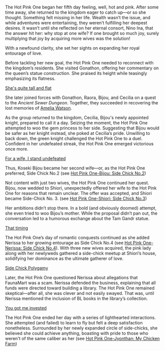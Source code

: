 The Hot Pink One began her fifth day feeling, well, hot and pink. After some time away, she returned to the kingdom eager to catch up—or so she thought. Something felt missing in her life. Wealth wasn’t the issue, and while adventures were entertaining, they weren’t fulfilling her deepest desires. It wasn’t until she reflected on her eternal consort, Nino Ina, that the answer hit her: why stop at one wife? If one brought so much joy, surely multiplying that joy by acquiring more wives was the solution!

With a newfound clarity, she set her sights on expanding her royal entourage of love.

Before tackling her new goal, the Hot Pink One needed to reconnect with the kingdom’s residents. She visited Gonathon, offering her commentary on the queen’s statue construction. She praised its height while teasingly emphasizing its flatness.

[She's quite tall and flat](#embed:https://www.youtube.com/live/gtOGWDKwQfY?feature=shared\&t=829)

She later joined forces with Gonathon, Raora, Bijou, and Cecilia on a quest to the *Ancient Sewer Dungeon*. Together, they succeeded in recovering the lost memories of [Amelia Watson](https://www.youtube.com/live/gtOGWDKwQfY?feature=shared\&t=2173).

As the group returned to the kingdom, Cecilia, Bijou's newly appointed knight, prepared to call it a day. Seizing the moment, the Hot Pink One attempted to woo the gem princess to her side. Suggesting that Bijou would be safer as her knight instead, she poked at Cecilia’s pride. Unwilling to back down, the green knight challenged the Hot Pink One to a duel. Confident in her undefeated streak, the Hot Pink One emerged victorious once more.

[For a wife, I stand undefeated](#embed:https://www.youtube.com/live/gtOGWDKwQfY?feature=shared\&t=3919)

Thus, Koseki Bijou became her second wife—or, as the Hot Pink One preferred, Side Chick No.2 (see [Hot Pink One-Bijou: Side Chick No.2](#edge:bijou-irys))

Not content with just two wives, the Hot Pink One continued her quest. Bijou, now wedded to Shiori, unexpectedly offered her wife to the Hot Pink One for reasons that remain unclear. The offer was accepted, and Shiori became Side-Chick No. 3. (see [Hot Pink One-Shiori: Side Chick No.3](#edge:shiori-irys))

Her ambitions didn’t stop there. In a bold (and obviously doomed) attempt, she even tried to woo Bijou’s mother. While the proposal didn’t pan out, the conversation led to a humorous exchange about the Tam Gandr statue.

[That timing](#embed:https://www.youtube.com/live/gtOGWDKwQfY?feature=shared\&t=4506)

The Hot Pink One’s day of romantic conquests continued as she added Nerissa to her growing entourage as Side Chick No.4 (see [Hot Pink One-Nerissa: Side Chick No.4](#edge:irys-nerissa)). With three new wives acquired, the pink lady along with her newlyweds gathered a side-chick meetup at Shiori’s house, solidifying her dominance as the ultimate gatherer of love.

[Side Chick Polygamy](#embed:https://www.youtube.com/live/gtOGWDKwQfY?feature=shared\&t=5064)

Later, the Hot Pink One questioned Nerissa about allegations that FaunaMart was a scam. Nerissa defended the business, explaining that all funds were directed toward building a library. The Hot Pink One remained skeptical—after all, she was clever and not easily swayed. That was, until Nerissa mentioned the inclusion of BL books in the library’s collection.

[You got me invested](#embed:https://www.youtube.com/live/gtOGWDKwQfY?feature=shared\&t=5448)

The Hot Pink One ended her day with a series of lighthearted interactions. She attempted (and failed) to learn to fly but felt a deep satisfaction nonetheless. Surrounded by her newly expanded circle of side-chicks, she believed she could achieve anything, boasting with pride to those who weren't of the same caliber as her (see [Hot Pink One-Jyonthan: My Chicken Farm](#edge:ame-irys))

